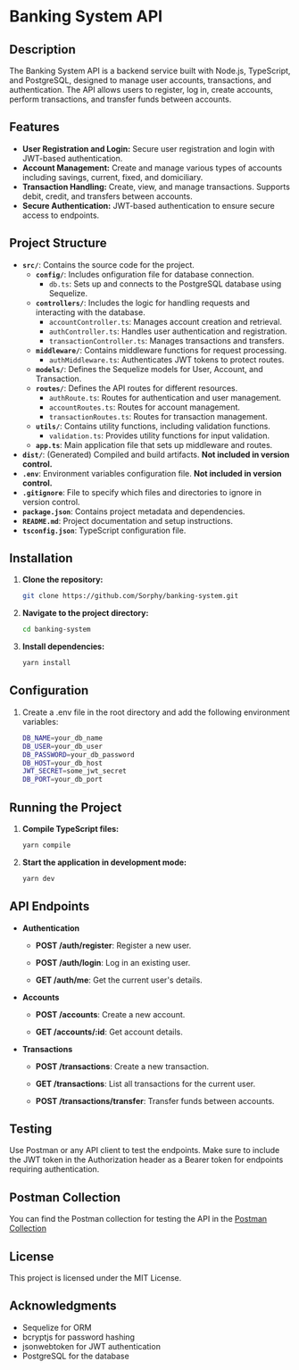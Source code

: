 # Banking System API

## Description

The Banking System API is a backend service built with Node.js, TypeScript, and PostgreSQL, designed to manage user accounts, transactions, and authentication. The API allows users to register, log in, create accounts, perform transactions, and transfer funds between accounts.

## Features

- **User Registration and Login:** Secure user registration and login with JWT-based authentication.
- **Account Management:** Create and manage various types of accounts including savings, current, fixed, and domiciliary.
- **Transaction Handling:** Create, view, and manage transactions. Supports debit, credit, and transfers between accounts.
- **Secure Authentication:** JWT-based authentication to ensure secure access to endpoints.

## Project Structure

- **`src/`**: Contains the source code for the project.
  - **`config/`**: Includes onfiguration file for database connection.
     - `db.ts`: Sets up and connects to the PostgreSQL database using Sequelize.
  - **`controllers/`**: Includes the logic for handling requests and interacting with the database.
    - `accountController.ts`: Manages account creation and retrieval.
    - `authController.ts`: Handles user authentication and registration.
    - `transactionController.ts`: Manages transactions and transfers.
  - **`middleware/`**: Contains middleware functions for request processing.
    - `authMiddleware.ts`:  Authenticates JWT tokens to protect routes.
  - **`models/`**: Defines the Sequelize models for User, Account, and Transaction.
  - **`routes/`**: Defines the API routes for different resources.
    - `authRoute.ts`: Routes for authentication and user management.
    - `accountRoutes.ts`: Routes for account management.
    - `transactionRoutes.ts`: Routes for transaction management.
  - **`utils/`**: Contains utility functions, including validation functions.
    - `validation.ts`: Provides utility functions for input validation.
  - **`app.ts`**: Main application file that sets up middleware and routes.
- **`dist/`**: (Generated) Compiled and build artifacts. **Not included in version control.**
- **`.env`**: Environment variables configuration file. **Not included in version control.**
- **`.gitignore`**: File to specify which files and directories to ignore in version control.
- **`package.json`**: Contains project metadata and dependencies.
- **`README.md`**: Project documentation and setup instructions.
- **`tsconfig.json`**: TypeScript configuration file.

## Installation

1. **Clone the repository:**

   ```bash
   git clone https://github.com/Sorphy/banking-system.git
   ```
2. **Navigate to the project directory:**

   ```bash
   cd banking-system
   ```
2. **Install dependencies:**

   ```bash
   yarn install
   ```

## Configuration
1. Create a .env file in the root directory and add the following environment variables:

   ```bash
   DB_NAME=your_db_name
   DB_USER=your_db_user
   DB_PASSWORD=your_db_password
   DB_HOST=your_db_host
   JWT_SECRET=some_jwt_secret
   DB_PORT=your_db_port
   ```

## Running the Project

1. **Compile TypeScript files:**

   ```bash
   yarn compile
   ```
2. **Start the application in development mode:**

   ```bash
   yarn dev
   ```

## API Endpoints

- **Authentication**
   
  - **POST /auth/register**: Register a new user.
    
  - **POST /auth/login**: Log in an existing user.
    
  - **GET /auth/me**: Get the current user's details.
    
- **Accounts**
   
  - **POST /accounts**: Create a new account.
    
  - **GET /accounts/:id**: Get account details.
    
- **Transactions**
   
  - **POST /transactions**: Create a new transaction.
    
  - **GET /transactions**: List all transactions for the current user.
    
  - **POST /transactions/transfer**: Transfer funds between accounts.


## Testing
Use Postman or any API client to test the endpoints. Make sure to include the JWT token in the Authorization header as a Bearer token for endpoints requiring authentication.


## Postman Collection
You can find the Postman collection for testing the API in the [Postman Collection](https://github.com/Sorphy/banking-system/blob/main/Banking%20System%20API.postman_collection.json)


## License
This project is licensed under the MIT License.


## Acknowledgments
- Sequelize for ORM
- bcryptjs for password hashing
- jsonwebtoken for JWT authentication
- PostgreSQL for the database
